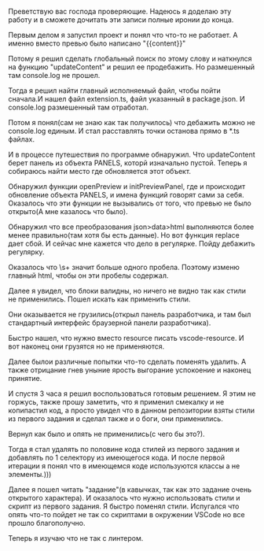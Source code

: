 Преветствую вас господа проверяющие. Надеюсь я доделаю эту работу и в сможете дочитать эти записи полные иронии до конца.

Первым делом я запустил проект и понял что что-то не работает.
А именно вместо превью было написано "{{content}}"

Потому я решил сделать глобальный поиск по этому слову и наткнулся на функцию "updateContent" и решил ее продебажить. Но размешенный там console.log не прошел.

Тогда я решил найти главный исполняемый файл, чтобы пойти сначала.И нашел файл extension.ts, файл указанный в package.json. И console.log размешенный там отработал. 

Потом я понял(сам не знаю как так получилось) что дебажить можно не console.log единым. И стал расставлять точки останова прямо в *.ts файлах.

И в процессе путешествия по программе обнаружил. Что updateContent берет панель из объекта PANELS, которй изначально пустой. Теперь я собираюсь найти место где обновляется этот объект.

Обнаружил функции openPreview и initPreviewPanel, где и происходит обновление объекта PANELS, и имена функций говорят сами за себя. Оказалось что эти функции не вызывались от того, что превью не было открыто(А мне казалось что было).

Обнаружил что все преобразования json>data>html выполняются более менее правильно(там хотя бы есть данные). Но вот функция replace дает сбой. И сейчас мне кажется что дело в регулярке. Пойду дебажить регулярку.

Оказалось что \s+ значит больше одного пробела. Поэтому изменю главный html, чтобы он эти пробелы содержал.

Далее я увидел, что блоки валидны, но ничего не видно так как стили не применились. Пошел искать как применить стили.

Они оказывается не грузились(открыл панель разработчика, и там был стандартный интерфейс браузерной панели разработчика).

Быстро нашел, что нужно вместо resource писать vscode-resource. И вот наконец они грузятся но не применяются. 

Далее былои различные попытки что-то сделать поменять удалить. А также отрицание гнев уныние ярость выгорание успокоение и наконец принятие.

И спустя 3 часа я решил воспользоваться готовым решением. Я этим не горжусь, также прошу заметить, что я применил смекалку и не копипастил код, а просто увидел что в данном репозитории взяты стили из первого задания и сделал также и о боги, они применились.

Вернул как было и опять не применились(с чего бы это?).

Тогда я стал удалять по половине кода стилей из первого задания и добавлять по 1 селектору из имеющегося кода. И после первой итерации я понял что в имеющемся коде используются классы а не элементы.)))

Далее я пошел читать "задание"(в кавычках, так как это задание очень открытого характера). И оказалось что нужно использовать стили и скрипт из первого задания. Я быстро поменял стили. Испугался что опять что-то пойдет не так со скриптами в окружении VSCode но все прошло благополучно.

Теперь я изучаю что не так с линтером.